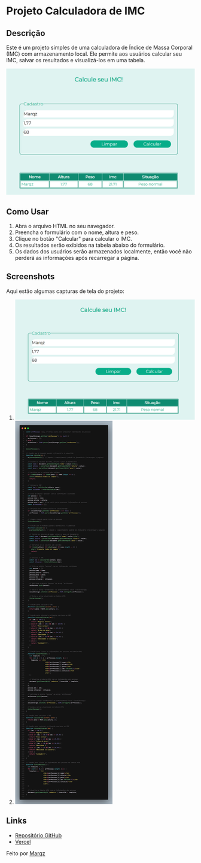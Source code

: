 # Projeto Calculadora de IMC

## Descrição
Este é um projeto simples de uma calculadora de Índice de Massa Corporal (IMC) com armazenamento local. Ele permite aos usuários calcular seu IMC, salvar os resultados e visualizá-los em uma tabela.

![Exemplo de Interface](./assets/tela-usuario.png)

## Como Usar
1. Abra o arquivo HTML no seu navegador.
2. Preencha o formulário com o nome, altura e peso.
3. Clique no botão "Calcular" para calcular o IMC.
4. Os resultados serão exibidos na tabela abaixo do formulário.
5. Os dados dos usuários serão armazenados localmente, então você não perderá as informações após recarregar a página.

## Screenshots
Aqui estão algumas capturas de tela do projeto:

1. ![Interface do Usuário](./assets/tela-usuario.png)
2. ![JavaScript](./assets/code7.png)


## Links
- [Repositório GitHub](https://github.com/Marqzzs/Projeto-IMC)
- [Vercel](https://projeto-imc-tan.vercel.app/)

Feito por [Marqz](https://github.com/Marqzzs)
